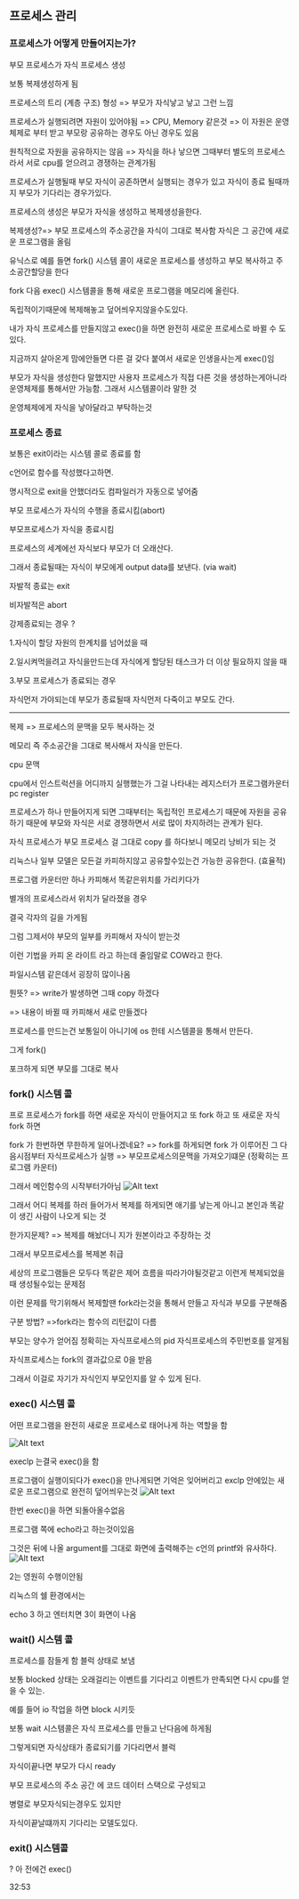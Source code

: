## 프로세스 관리

### 프로세스가 어떻게 만들어지는가?

부모 프로세스가 자식 프로세스 생성

보통 복제생성하게 됨

프로세스의 트리 (계층 구조) 형성 => 부모가 자식낳고 낳고 그런 느낌

프로세스가 실행되려면 자원이 있어야됨 => CPU, Memory 같은것 => 이 자원은 운영체제로 부터 받고 부모랑 공유하는 경우도 아닌 경우도 있음

원칙적으로 자원을 공유하지는 않음 => 자식을 하나 낳으면 그때부터 별도의 프로세스라서 서로 cpu를 얻으려고 경쟁하는 관계가됨

프로세스가 실행될때 부모 자식이 공존하면서 실행되는 경우가 있고 자식이 종료 될때까지 부모가 기다리는 경우가있다.

프로세스의 생성은 부모가 자식을 생성하고 복제생성을한다.

복제생성?=> 부모 프로세스의 주소공간을 자식이 그대로 복사함 자식은 그 공간에 새로운 프로그램을 올림

유닉스로 예를 들면 fork() 시스템 콜이 새로운 프로세스를 생성하고 부모 복사하고 주소공간할당을 한다

fork 다음 exec() 시스템콜을 통해 새로운 프로그램을 메모리에 올린다.

독립적이기때문에 복제해놓고 덮어씌우지않을수도있다.

내가 자식 프로세스를 만들지않고 exec()을 하면 완전히 새로운 프로세스로 바뀔 수 도있다.

지금까지 살아온게 맘에안들면 다른 걸 갖다 붙여서 새로운 인생을사는게 exec()임

부모가 자식을 생성한다 말했지만 사용자 프로세스가 직접 다른 것을 생성하는게아니라 운영체제를 통해서만 가능함. 그래서 시스템콜이라 말한 것

운영체제에게 자식을 낳아달라고 부탁하는것

### 프로세스 종료

보통은 exit이라는 시스템 콜로 종료를 함

c언어로 함수를 작성했다고하면.

명시적으로 exit을 안했더라도 컴파일러가 자동으로 넣어줌

부모 프로세스가 자식의 수행을 종료시킴(abort)

부모프로세스가 자식을 종료시킴

프로세스의 세계에선 자식보다 부모가 더 오래산다.

그래서 종료될때는 자식이 부모에게 output data를 보낸다. (via wait)

자발적 종료는 exit

비자발적은 abort

강제종료되는 경우 ?

1.자식이 할당 자원의 한계치를 넘어섰을 때

2.일시켜먹을려고 자식을만드는데 자식에게 할당된 태스크가 더 이상 필요하지 않을 때

3.부모 프로세스가 종료되는 경우

자식먼저 가야되는데 부모가 종료될때 자식먼저 다죽이고 부모도 간다.

---

복제 => 프로세스의 문맥을 모두 복사하는 것

메모리 즉 주소공간을 그대로 복사해서 자식을 만든다.

cpu 문맥

cpu에서 인스트럭션을 어디까지 실행했는가 그걸 나타내는 레지스터가 프로그램카운터 pc register

프로세스가 하나 만들어지게 되면 그때부터는 독립적인 프로세스기 때문에 자원을 공유하기 때문에 부모와 자식은 서로 경쟁하면서 서로 많이 차지하려는 관계가 된다.

자식 프로세스가 부모 프로세스 걸 그대로 copy 를 하다보니 메모리 낭비가 되는 것

리눅스나 일부 모델은 모든걸 카피하지않고 공유할수있는건 가능한 공유한다. (효율적)

프로그램 카운터만 하나 카피해서 똑같은위치를 가리키다가

별개의 프로세스라서 위치가 달라졌을 경우

결국 각자의 길을 가게됨

그럼 그제서야 부모의 일부를 카피해서 자식이 받는것

이런 기법을 카피 온 라이트 라고 하는데 줄임말로 COW라고 한다.

파일시스템 같은데서 굉장히 많이나옴

뭔뜻? => write가 발생하면 그때 copy 하겠다

=> 내용이 바뀔 때 카피해서 새로 만들겠다

프로세스를 만드는건 보통일이 아니기에 os 한테 시스템콜을 통해서 만든다.

그게 fork()

포크하게 되면 부모를 그대로 복사

### fork() 시스템 콜

프로 프로세스가 fork를 하면 새로운 자식이 만들어지고 또 fork 하고 또 새로운 자식 fork 하면

fork 가 한번하면 무한하게 일어나겠네요? => fork를 하게되면 fork 가 이루어진 그 다음시점부터 자식프로세스가 실행 => 부모프로세스의문맥을 가져오기떄문 (정확히는 프로그램 카운터)

그래서 메인함수의 시작부터가아님
![Alt text](image-6.png)

그래서 어디 복제를 하러 들어가서 복제를 하게되면 애기를 낳는게 아니고 본인과 똑같이 생긴 사람이 나오게 되는 것

한가지문제? => 복제를 해놨더니 지가 원본이라고 주장하는 것

그래서 부모프로세스를 복제본 취급

세상의 프로그램들은 모두다 똑같은 제어 흐름을 따라가야될것같고 이런게 복제되었을때 생성될수있는 문제점

이런 문제를 막기위해서 복제할땐 fork라는것을 통해서 만들고 자식과 부모를 구분해줌

구분 방법? =>fork라는 함수의 리턴값이 다름

부모는 양수가 얻어짐 정확히는 자식프로세스의 pid 자식프로세스의 주민번호를 알게됨

자식프로세스는 fork의 결과값으로 0을 받음

그래서 이걸로 자기가 자식인지 부모인지를 알 수 있게 된다.

### exec() 시스템 콜

어떤 프로그램을 완전히 새로운 프로세스로 태어나게 하는 역할을 함

![Alt text](image-7.png)

execlp 는결국 exec()을 함

프로그램이 실행이되다가 exec()을 만나게되면 기억은 잊어버리고 exclp 안에있는 새로운 프로그램으로 완전히 덮어씌우는것
![Alt text](image-8.png)

한번 exec()을 하면 되돌아올수없음

프로그램 쪽에 echo라고 하는것이있음

그것은 뒤에 나올 argument를 그대로 화면에 출력해주는 c언의 printf와 유사하다.
![Alt text](image-9.png)

2는 영원히 수행이안됨

리눅스의 쉘 환경에서는

echo 3 하고 엔터치면 3이 화면이 나옴

### wait() 시스템 콜

프로세스를 잠들게 함 블럭 상태로 보냄

보통 blocked 상태는 오래걸리는 이벤트를 기다리고 이벤트가 만족되면 다시 cpu를 얻을 수 있는.

예를 들어 io 작업을 하면 block 시키듯

보통 wait 시스템콜은 자식 프로세스를 만들고 난다음에 하게됨

그렇게되면 자식상태가 종료되기를 기다리면서 블럭

자식이끝나면 부모가 다시 ready

부모 프로세스의 주소 공간 에 코드 데이터 스택으로 구성되고

병렬로 부모자식되는경우도 있지만

자식이끝날떄까지 기다리는 모델도있다.

### exit() 시스템콜

? 아 전에건 exec()

32:53
